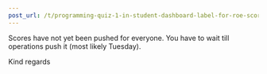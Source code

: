 ```yaml
---
post_url: /t/programming-quiz-1-in-student-dashboard-label-for-roe-scores-showing-absent-or-incorrect/169369/28
---
```

Scores have not yet been pushed for everyone. You have to wait till operations push it (most likely Tuesday).

Kind regards